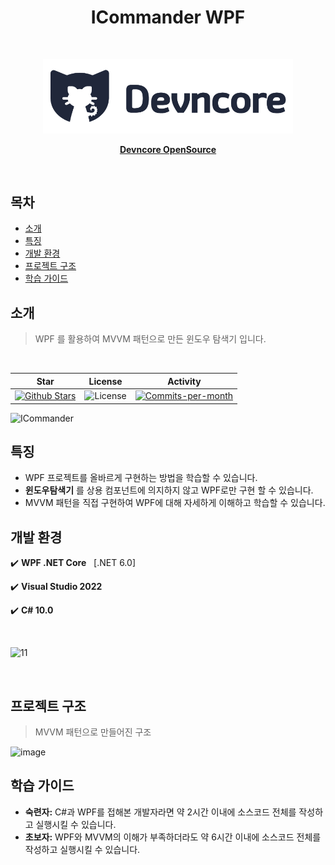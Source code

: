 <h1 align="center"> ICommander WPF</h1> <br>
<p align="center"><img src="Images\logo.png", width="400"></p>

<p align="center">
  <a href="https://github.com/devncore/devncore"><strong>Devncore OpenSource</strong></a>
</p>

<br />

## 목차
- [소개](#소개)
- [특징](#특징)
- [개발 환경](#개발-환경)
- [프로젝트 구조](#프로젝트-구조)
- [학습 가이드](#학습-가이드)


## 소개
> WPF 를 활용하여 MVVM 패턴으로 만든 윈도우 탐색기 입니다. 
<br />

| Star | License | Activity |
|:----:|:-------:|:--------:|
| <a href="https://github.com/devncore/icommander/stargazers"><img src="https://img.shields.io/github/stars/devncore/icommander" alt="Github Stars"></a> | <img src="https://img.shields.io/github/license/devncore/icommander" alt="License"> | <a href="https://github.com/devncore/icommander/pulse"><img src="https://img.shields.io/github/commit-activity/m/devncore/icommander" alt="Commits-per-month"></a> |

![ICommander](https://user-images.githubusercontent.com/76234292/165553573-7a372490-10d6-4a1c-b7eb-2ef7e822f4a7.png)

## 특징
- WPF 프로젝트를 올바르게 구현하는 방법을 학습할 수 있습니다.
- **윈도우탐색기** 를 상용 컴포넌트에 의지하지 않고 WPF로만 구현 할 수 있습니다.
- MVVM 패턴을 직접 구현하여 WPF에 대해 자세하게 이해하고 학습할 수 있습니다.


## 개발 환경
 
✔️ **WPF .NET Core** &nbsp; [.NET 6.0]

✔️ **Visual Studio 2022**  

✔️ **C# 10.0**  

<br/>

![11](https://user-images.githubusercontent.com/76234292/165532633-b5c90fad-6b62-4677-a638-48cff70ef398.png)

<br />

## 프로젝트 구조
> MVVM 패턴으로 만들어진 구조

![image](https://user-images.githubusercontent.com/76234292/165554004-f9f8f4d3-d22f-455f-beb3-fa5de4bf8407.png)

## 학습 가이드

- **숙련자:** C#과 WPF를 접해본 개발자라면 약 2시간 이내에 소스코드 전체를 작성하고 실행시킬 수 있습니다.
- **초보자:** WPF와 MVVM의 이해가 부족하더라도 약 6시간 이내에 소스코드 전체를 작성하고 실행시킬 수 있습니다.



